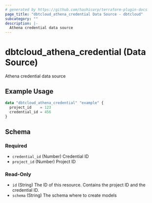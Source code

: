 ```yaml
---
# generated by https://github.com/hashicorp/terraform-plugin-docs
page_title: "dbtcloud_athena_credential Data Source - dbtcloud"
subcategory: ""
description: |-
  Athena credential data source
---
```


# dbtcloud_athena_credential (Data Source)

Athena credential data source

## Example Usage

```terraform
data "dbtcloud_athena_credential" "example" {
  project_id    = 123
  credential_id = 456
}
```

<!-- schema generated by tfplugindocs -->
## Schema

### Required

- `credential_id` (Number) Credential ID
- `project_id` (Number) Project ID

### Read-Only

- `id` (String) The ID of this resource. Contains the project ID and the credential ID.
- `schema` (String) The schema where to create models
